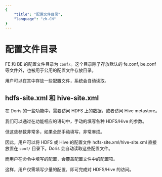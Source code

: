 ```yaml
---
{
    "title": "配置文件目录",
    "language": "zh-CN"
}
---
```


<!-- 
Licensed to the Apache Software Foundation (ASF) under one
or more contributor license agreements.  See the NOTICE file
distributed with this work for additional information
regarding copyright ownership.  The ASF licenses this file
to you under the Apache License, Version 2.0 (the
"License"); you may not use this file except in compliance
with the License.  You may obtain a copy of the License at

  http://www.apache.org/licenses/LICENSE-2.0

Unless required by applicable law or agreed to in writing,
software distributed under the License is distributed on an
"AS IS" BASIS, WITHOUT WARRANTIES OR CONDITIONS OF ANY
KIND, either express or implied.  See the License for the
specific language governing permissions and limitations
under the License.
-->

# 配置文件目录

FE 和 BE 的配置文件目录为 `conf/`。这个目录除了存放默认的 fe.conf, be.conf 等文件外，也被用于公用的配置文件存放目录。

用户可以在其中存放一些配置文件，系统会自动读取。

<version since="1.2.0">

## hdfs-site.xml 和 hive-site.xml

在 Doris 的一些功能中，需要访问 HDFS 上的数据，或者访问 Hive metastore。

我们可以通过在功能相应的语句中，手动的填写各种 HDFS/Hive 的参数。

但这些参数非常多，如果全部手动填写，非常麻烦。

因此，用户可以将 HDFS 或 Hive 的配置文件 hdfs-site.xml/hive-site.xml 直接放置在 `conf/` 目录下。Doris 会自动读取这些配置文件。

而用户在命令中填写的配置，会覆盖配置文件中的配置项。

这样，用户仅需填写少量的配置，即可完成对 HDFS/Hive 的访问。

</version>

